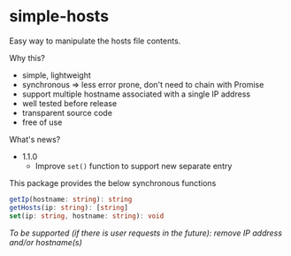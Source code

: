 # simple-hosts

Easy way to manipulate the hosts file contents.

Why this?
- simple, lightweight
- synchronous => less error prone, don't need to chain with Promise
- support multiple hostname associated with a single IP address
- well tested before release
- transparent source code
- free of use

What's news?
- 1.1.0
    - Improve `set()` function to support new separate entry

This package provides the below synchronous functions
```ts
getIp(hostname: string): string
getHosts(ip: string): [string]
set(ip: string, hostname: string): void
```

*To be supported (if there is user requests in the future): remove IP address and/or hostname(s)*
